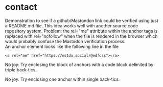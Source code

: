 # contact
Demonstration to see if a github/Mastondon link could be verified using just a README.md file.
This idea works well with another source code repository system.
Problem: the rel="me" attribute within the anchor tags is replaced with rel="nofollow" when the file is rendered in the browser which would probably confuse the Mastodon verification process.  
An anchor element looks like the following line in the file

`<a rel="me" href="https://mstdn.social/@edfoss"></a>`

No joy: Try enclosing the block of anchors with a code block delimited by triple back-tics.

No joy: Try enclosing one anchor within single back-tics.

<a rel="me" href="https://mstdn.social/@edfoss"></a>

<!--
<a rel="me" href="https://mstdn.social/@edfoss"></a>
<a rel="me" href="https://mstdn.social/@topics"></a>
<a rel="me" href="https://mastodon.social/@edfoss"></a>
<a rel="me" href="https://mastodon.online/@edfoss"></a>
-->
